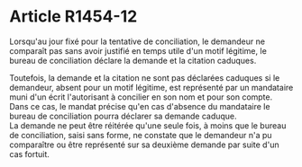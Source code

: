 # Article R1454-12

Lorsqu'au jour fixé pour la tentative de conciliation, le demandeur ne comparaît pas sans avoir justifié en temps utile d'un motif légitime, le bureau de conciliation déclare la demande et la citation caduques.

Toutefois, la demande et la citation ne sont pas déclarées caduques si le demandeur, absent pour un motif légitime, est représenté par un mandataire muni d'un écrit l'autorisant à concilier en son nom et pour son compte. Dans ce cas, le mandat précise qu'en cas d'absence du mandataire le bureau de conciliation pourra déclarer sa demande caduque.   
La demande ne peut être réitérée qu'une seule fois, à moins que le bureau de conciliation, saisi sans forme, ne constate que le demandeur n'a pu comparaître ou être représenté sur sa deuxième demande par suite d'un cas fortuit.